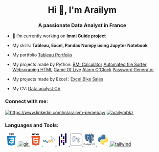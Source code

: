 <h1 align="center">Hi 👋, I'm Arailym</h1>
<h3 align="center">A passionate Data Analyst in France</h3>

- 🔭 I’m currently working on **Immi Guide project**

- My skills: **Tableau, Excel, Pandas Numpy using Jupyter Notebook**

- My portfolio
<a href="https://public.tableau.com/app/profile/arailym.pernebay/vizzes" target="blank">Tableau Portfolio</a>

- My projects made by Python: 
<a href="https://github.com/pernebay-arailym/Project_1_BMI_calculator" target="blank">BMI Calculator</a>
<a href="https://github.com/pernebay-arailym/Project_2_Automated_file_sorter" target="blank">Automated file Sorter</a>
<a href="https://github.com/pernebay-arailym/Project_3_WebScraping_HTML" target="blank">Webscraping HTML</a>
<a href="https://github.com/pernebay-arailym/Project_4_GameOfLife" target="blank">Game Of Live</a>
<a href="https://github.com/pernebay-arailym/Project_5_Alarm_oclock" target="blank">Alarm O'Clock</a>
<a href="https://github.com/pernebay-arailym/Project_6_Password_generator" target="blank">Password Generator</a>


- My projects made by Excel :
<a href="https://github.com/pernebay-arailym/Project_1_Excel_Bike_Sales" target="blank"> Excel Bike Sales</a>

- My CV:
<a href="https://docs.google.com/document/d/1mGEb0GVI1szqqPq1fS_6SJYphSwsRxWlvfO7gIIBVeo/edit?usp=sharing" target="blank">Data analyst CV</a>

<h3 align="left">Connect with me:</h3>
<p align="left">
<a href="https://linkedin.com/in/https://www.linkedin.com/in/arailym-pernebay/" target="blank"><img align="center" src="https://raw.githubusercontent.com/rahuldkjain/github-profile-readme-generator/master/src/images/icons/Social/linked-in-alt.svg" alt="https://www.linkedin.com/in/arailym-pernebay/" height="30" width="40" /></a>
<a href="https://instagram.com/arailymbkz" target="blank"><img align="center" src="https://raw.githubusercontent.com/rahuldkjain/github-profile-readme-generator/master/src/images/icons/Social/instagram.svg" alt="arailymbkz" height="30" width="40" /></a>
</p>

<h3 align="left">Languages and Tools:</h3>
<p align="left"> <a href="https://www.w3schools.com/css/" target="_blank" rel="noreferrer"> <img src="https://raw.githubusercontent.com/devicons/devicon/master/icons/css3/css3-original-wordmark.svg" alt="css3" width="40" height="40"/> </a> <a href="https://git-scm.com/" target="_blank" rel="noreferrer"> <img src="https://www.vectorlogo.zone/logos/git-scm/git-scm-icon.svg" alt="git" width="40" height="40"/> </a> <a href="https://www.w3.org/html/" target="_blank" rel="noreferrer"> <img src="https://raw.githubusercontent.com/devicons/devicon/master/icons/html5/html5-original-wordmark.svg" alt="html5" width="40" height="40"/> </a> <a href="https://www.mysql.com/" target="_blank" rel="noreferrer"> <img src="https://raw.githubusercontent.com/devicons/devicon/master/icons/mysql/mysql-original-wordmark.svg" alt="mysql" width="40" height="40"/> </a> <a href="https://pandas.pydata.org/" target="_blank" rel="noreferrer"> <img src="https://raw.githubusercontent.com/devicons/devicon/2ae2a900d2f041da66e950e4d48052658d850630/icons/pandas/pandas-original.svg" alt="pandas" width="40" height="40"/> </a> <a href="https://www.photoshop.com/en" target="_blank" rel="noreferrer"> <img src="https://raw.githubusercontent.com/devicons/devicon/master/icons/photoshop/photoshop-line.svg" alt="photoshop" width="40" height="40"/> </a> <a href="https://www.postgresql.org" target="_blank" rel="noreferrer"> <img src="https://raw.githubusercontent.com/devicons/devicon/master/icons/postgresql/postgresql-original-wordmark.svg" alt="postgresql" width="40" height="40"/> </a> <a href="https://www.python.org" target="_blank" rel="noreferrer"> <img src="https://raw.githubusercontent.com/devicons/devicon/master/icons/python/python-original.svg" alt="python" width="40" height="40"/> </a> <a href="https://tailwindcss.com/" target="_blank" rel="noreferrer"> <img src="https://www.vectorlogo.zone/logos/tailwindcss/tailwindcss-icon.svg" alt="tailwind" width="40" height="40"/> </a> </p>
